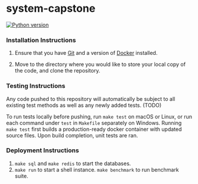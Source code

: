 # system-capstone

[![Python version](https://img.shields.io/badge/python-3.6-blue.svg)](https://www.python.org/)


### Installation Instructions

1. Ensure that you have [Git](https://git-scm.com/downloads) and a version of [Docker](https://www.docker.com/get-started) installed.

2. Move to the directory where you would like to store your local copy of the code, and clone the repository.

### Testing Instructions

Any code pushed to this repository will automatically be subject to all existing test methods as well as any newly added tests. (TODO)

To run tests locally before pushing, run `make test` on macOS or Linux, or run each command under `test` in `Makefile` separately on Windows. Running `make test` first builds a production-ready docker container with updated source files. Upon build completion, unit tests are ran.

### Deployment Instructions
1. `make sql` and `make redis` to start the databases.
2. `make run` to start a shell instance. `make benchmark` to run benchmark suite.